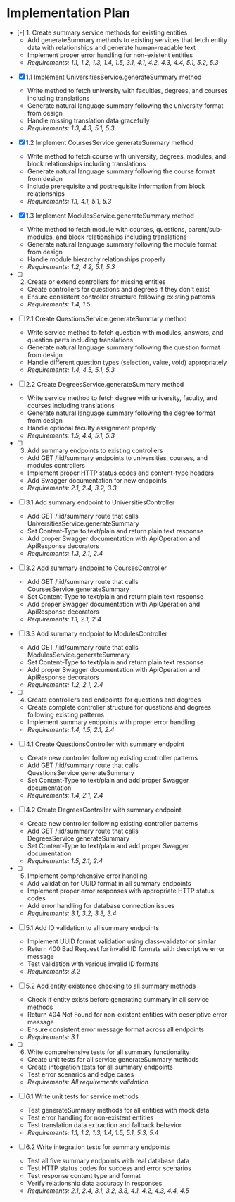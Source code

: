 # Implementation Plan

- [-] 1. Create summary service methods for existing entities
  - Add generateSummary methods to existing services that fetch entity data with relationships and generate human-readable text
  - Implement proper error handling for non-existent entities
  - _Requirements: 1.1, 1.2, 1.3, 1.4, 1.5, 3.1, 4.1, 4.2, 4.3, 4.4, 5.1, 5.2, 5.3_

- [x] 1.1 Implement UniversitiesService.generateSummary method
  - Write method to fetch university with faculties, degrees, and courses including translations
  - Generate natural language summary following the university format from design
  - Handle missing translation data gracefully
  - _Requirements: 1.3, 4.3, 5.1, 5.3_

- [x] 1.2 Implement CoursesService.generateSummary method
  - Write method to fetch course with university, degrees, modules, and block relationships including translations
  - Generate natural language summary following the course format from design
  - Include prerequisite and postrequisite information from block relationships
  - _Requirements: 1.1, 4.1, 5.1, 5.3_

- [x] 1.3 Implement ModulesService.generateSummary method
  - Write method to fetch module with courses, questions, parent/sub-modules, and block relationships including translations
  - Generate natural language summary following the module format from design
  - Handle module hierarchy relationships properly
  - _Requirements: 1.2, 4.2, 5.1, 5.3_

- [ ] 2. Create or extend controllers for missing entities
  - Create controllers for questions and degrees if they don't exist
  - Ensure consistent controller structure following existing patterns
  - _Requirements: 1.4, 1.5_

- [ ] 2.1 Create QuestionsService.generateSummary method
  - Write service method to fetch question with modules, answers, and question parts including translations
  - Generate natural language summary following the question format from design
  - Handle different question types (selection, value, void) appropriately
  - _Requirements: 1.4, 4.5, 5.1, 5.3_

- [ ] 2.2 Create DegreesService.generateSummary method
  - Write service method to fetch degree with university, faculty, and courses including translations
  - Generate natural language summary following the degree format from design
  - Handle optional faculty assignment properly
  - _Requirements: 1.5, 4.4, 5.1, 5.3_

- [ ] 3. Add summary endpoints to existing controllers
  - Add GET /:id/summary endpoints to universities, courses, and modules controllers
  - Implement proper HTTP status codes and content-type headers
  - Add Swagger documentation for new endpoints
  - _Requirements: 2.1, 2.4, 3.2, 3.3_

- [ ] 3.1 Add summary endpoint to UniversitiesController
  - Add GET /:id/summary route that calls UniversitiesService.generateSummary
  - Set Content-Type to text/plain and return plain text response
  - Add proper Swagger documentation with ApiOperation and ApiResponse decorators
  - _Requirements: 1.3, 2.1, 2.4_

- [ ] 3.2 Add summary endpoint to CoursesController
  - Add GET /:id/summary route that calls CoursesService.generateSummary
  - Set Content-Type to text/plain and return plain text response
  - Add proper Swagger documentation with ApiOperation and ApiResponse decorators
  - _Requirements: 1.1, 2.1, 2.4_

- [ ] 3.3 Add summary endpoint to ModulesController
  - Add GET /:id/summary route that calls ModulesService.generateSummary
  - Set Content-Type to text/plain and return plain text response
  - Add proper Swagger documentation with ApiOperation and ApiResponse decorators
  - _Requirements: 1.2, 2.1, 2.4_

- [ ] 4. Create controllers and endpoints for questions and degrees
  - Create complete controller structure for questions and degrees following existing patterns
  - Implement summary endpoints with proper error handling
  - _Requirements: 1.4, 1.5, 2.1, 2.4_

- [ ] 4.1 Create QuestionsController with summary endpoint
  - Create new controller following existing controller patterns
  - Add GET /:id/summary route that calls QuestionsService.generateSummary
  - Set Content-Type to text/plain and add proper Swagger documentation
  - _Requirements: 1.4, 2.1, 2.4_

- [ ] 4.2 Create DegreesController with summary endpoint
  - Create new controller following existing controller patterns
  - Add GET /:id/summary route that calls DegreesService.generateSummary
  - Set Content-Type to text/plain and add proper Swagger documentation
  - _Requirements: 1.5, 2.1, 2.4_

- [ ] 5. Implement comprehensive error handling
  - Add validation for UUID format in all summary endpoints
  - Implement proper error responses with appropriate HTTP status codes
  - Add error handling for database connection issues
  - _Requirements: 3.1, 3.2, 3.3, 3.4_

- [ ] 5.1 Add ID validation to all summary endpoints
  - Implement UUID format validation using class-validator or similar
  - Return 400 Bad Request for invalid ID formats with descriptive error message
  - Test validation with various invalid ID formats
  - _Requirements: 3.2_

- [ ] 5.2 Add entity existence checking to all summary methods
  - Check if entity exists before generating summary in all service methods
  - Return 404 Not Found for non-existent entities with descriptive error message
  - Ensure consistent error message format across all endpoints
  - _Requirements: 3.1_

- [ ] 6. Write comprehensive tests for all summary functionality
  - Create unit tests for all service generateSummary methods
  - Create integration tests for all summary endpoints
  - Test error scenarios and edge cases
  - _Requirements: All requirements validation_

- [ ] 6.1 Write unit tests for service methods
  - Test generateSummary methods for all entities with mock data
  - Test error handling for non-existent entities
  - Test translation data extraction and fallback behavior
  - _Requirements: 1.1, 1.2, 1.3, 1.4, 1.5, 5.1, 5.3, 5.4_

- [ ] 6.2 Write integration tests for summary endpoints
  - Test all five summary endpoints with real database data
  - Test HTTP status codes for success and error scenarios
  - Test response content type and format
  - Verify relationship data accuracy in responses
  - _Requirements: 2.1, 2.4, 3.1, 3.2, 3.3, 4.1, 4.2, 4.3, 4.4, 4.5_
